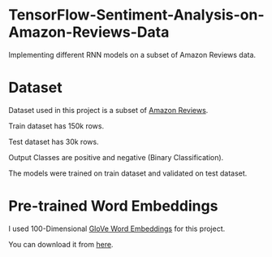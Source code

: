 # TensorFlow-Sentiment-Analysis-on-Amazon-Reviews-Data
Implementing different RNN models on a subset of Amazon Reviews data.

# Dataset

Dataset used in this project is a subset of [Amazon Reviews](https://www.kaggle.com/bittlingmayer/amazonreviews#train.ft.txt.bz2).

Train dataset has 150k rows.

Test dataset has 30k rows.

Output Classes are positive and negative (Binary Classification).

The models were trained on train dataset and validated on test dataset.

# Pre-trained Word Embeddings

I used 100-Dimensional [GloVe Word Embeddings](https://nlp.stanford.edu/projects/glove/) for this project.

You can download it from [here](https://www.kaggle.com/terenceliu4444/glove6b100dtxt#glove.6B.100d.txt).
